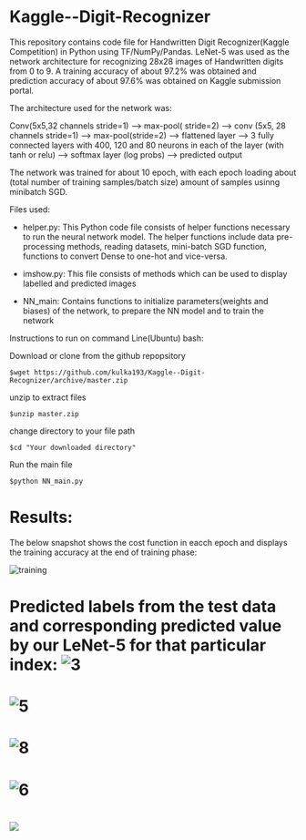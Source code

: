 # Kaggle--Digit-Recognizer
This repository contains code file for Handwritten Digit Recognizer(Kaggle Competition) in Python using TF/NumPy/Pandas. LeNet-5 was used as the network architecture for recognizing 28x28 images of Handwritten digits from 0 to 9. A training accuracy of about 97.2% was obtained and prediction accuracy of about 97.6% was obtained on Kaggle submission portal. 

The architecture used for the network was:

Conv(5x5,32 channels stride=1) --> max-pool( stride=2) --> conv (5x5, 28 channels stride=1) --> max-pool(stride=2) --> flattened layer --> 3 fully connected layers with 400, 120 and 80 neurons in each of the layer (with tanh or relu) --> softmax layer (log probs) --> predicted output

The network was trained for about 10 epoch, with each epoch loading about (total number of training samples/batch size) amount of samples usinng minibatch SGD. 

Files used:
* helper.py: This Python code file consists of helper functions necessary to run the neural network model. The helper functions include data pre-processing methods, reading datasets, mini-batch SGD function, functions to convert Dense to one-hot and vice-versa.

* imshow.py: This file consists of methods which can be used to display labelled and predicted images

* NN_main: Contains functions to initialize parameters(weights and biases) of the network, to prepare the NN model and to train the network

Instructions to run on command Line(Ubuntu) bash:

Download or clone from the github repopsitory
```
$wget https://github.com/kulka193/Kaggle--Digit-Recognizer/archive/master.zip
```
unzip to extract files
```
$unzip master.zip
```
change directory to your file path
```
$cd "Your downloaded directory"
```
Run the main file
```
$python NN_main.py
```
Results:
=========
The below snapshot shows the cost function in eacch epoch and displays the training accuracy at the end of training phase:

![training](https://user-images.githubusercontent.com/30439795/37257059-d2f756da-2531-11e8-81d0-6d6d606e01ae.PNG)

Predicted labels from the test data and corresponding predicted value by our LeNet-5 for that particular index:
![3](https://user-images.githubusercontent.com/30439795/37257137-f8abd5ee-2532-11e8-9d7f-6b55c1213239.PNG)
=========
![5](https://user-images.githubusercontent.com/30439795/37257138-f8cc7be6-2532-11e8-9dbb-fcc7d87e378a.PNG)
=========
![8](https://user-images.githubusercontent.com/30439795/37257139-f8ed5302-2532-11e8-885c-7b85f0611d93.PNG)
=========
![6](https://user-images.githubusercontent.com/30439795/37257140-f9500ba0-2532-11e8-82ed-2f4eb99ba6ed.PNG)
=========
![](https://user-images.githubusercontent.com/30439795/37257141-f9714c5c-2532-11e8-8124-a801df7a17b7.PNG)
=========
